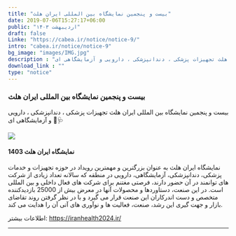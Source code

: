 ```yaml
---
title: "بیست و پنجمین نمایشگاه بین المللی ایران هلث"
date: 2019-07-06T15:27:17+06:00
public: "اردیبهشت ۱۴۰۳"
draft: false
Linke: "https://cabea.ir/notice/notice-9/"
intro: "cabea.ir/notice/notice-9"
bg_image: "images/IMG.jpg"
description : "بیست و پنجمین نمایشگاه بین المللی ایران هلث تجهیزات پزشکی ، دندانپزشکی ، دارویی و آزمایشگاهی ای 🔬🩺"
download_link : ""
type: "notice"
---
```


### بیست و پنجمین نمایشگاه بین المللی ایران هلث

بیست و پنجمین نمایشگاه بین المللی ایران هلث
تجهیزات پزشکی ، دندانپزشکی ، دارویی و آزمایشگاهی ای 🔬🩺

<img class="img-fluid" src="https://raw.githubusercontent.com/Mehranalam/Medical-Engineering-Association/main/static/images/IMG_20240403_085512_956.jpg"/>


#### نمایشگاه ایران هلث 1403

نمایشگاه ایران هلث به عنوان بزرگترین و مهمترین رویداد در حوزه تجهیزات و خدمات پزشکی، دندانپزشکی، آزمایشگاهی، دارویی در منطقه که سالانه تعداد زیادی از شرکت های توانمند در آن حضور دارند، فرصتی مغتنم برای شرکت های فعال داخلی و بین المللی است. در این صنعت، دستاوردها و محصولات آنها در معرض بیش از 25000 بازدیدکننده متخصص و دست اندرکاران این صنعت قرار می گیرد و با در نظر گرفتن روند تقاضای بازار و جهت گیری این رشد، صنعت، فعالیت ها و نوآوری های آتی آن را هدایت می کند.

اطلاعات بیشتر: https://iranhealth2024.ir/

----------------
